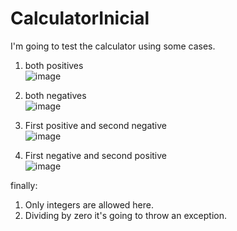 # CalculatorInicial

I'm going to test the calculator using some cases.


1) both positives <br/>
 ![image](https://user-images.githubusercontent.com/63623324/169949497-774e3a0d-5434-4f85-8524-d881fe39765e.png)

2) both negatives <br/>
 ![image](https://user-images.githubusercontent.com/63623324/169949747-8cf43d21-f775-48b0-97c5-3d4f56c1d3c0.png)

3) First positive and second negative <br/>
 ![image](https://user-images.githubusercontent.com/63623324/169949831-de10c3cb-ffc8-435d-9437-93c5f809a466.png)
 
4) First negative and second positive <br/>
  ![image](https://user-images.githubusercontent.com/63623324/169949974-fcb0fb5a-7eba-4b19-b7ba-a12b2db80a6b.png)


finally:
1) Only integers are allowed here.
2) Dividing by zero it's going to throw an exception.
